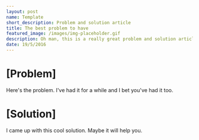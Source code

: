 ```yaml
---
layout: post
name: Template
short_description: Problem and solution article
title: The best problem to have
featured_image: /images/img-placeholder.gif
description: Oh man, this is a really great problem and solution article. I hope it helps a lot of people.
date: 19/5/2016
---
```


# [Problem]
Here's the problem. I've had it for a while and I bet you've had it too.

# [Solution]
I came up with this cool solution. Maybe it will help you.
